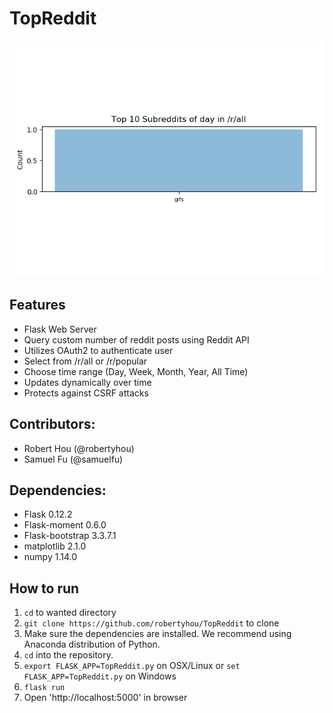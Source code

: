 # TopReddit

![alt text](https://github.com/robertyhou/TopReddit/blob/master/app/static/graph.png)

## Features
- Flask Web Server
- Query custom number of reddit posts using Reddit API
- Utilizes OAuth2 to authenticate user
- Select from /r/all or /r/popular
- Choose time range (Day, Week, Month, Year, All Time)
- Updates dynamically over time
- Protects against CSRF attacks

## Contributors:
- Robert Hou (@robertyhou)
- Samuel Fu (@samuelfu)

## Dependencies:
- Flask 0.12.2
- Flask-moment 0.6.0
- Flask-bootstrap 3.3.7.1
- matplotlib 2.1.0
- numpy 1.14.0

## How to run
1. `cd` to wanted directory
2. `git clone https://github.com/robertyhou/TopReddit` to clone
3. Make sure the dependencies are installed. We recommend using Anaconda distribution of Python.
4. `cd` into the repository.
5. `export FLASK_APP=TopReddit.py` on OSX/Linux or `set FLASK_APP=TopReddit.py` on Windows
6. `flask run`
7. Open 'http://localhost:5000' in browser